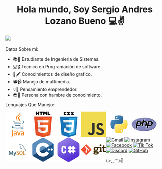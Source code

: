 <div>
<h1 align ="center"> Hola mundo, Soy Sergio Andres Lozano Bueno 💻✌️ </h1>
</div>

<img src="https://github.com/SergiusYT/SergiusYT/blob/main/banner.gif">



Datos Sobre mi:

- 📚📖 Estudiante de Ingenieria de Sistemas.
- 💻🎖️ Tecnico en Programación de software.
- 🎨🖋️ Conocimientos de diseño grafico.
- 📽️📹 Manejo de multimedia.
- 💡🧠 Pensamiento emprendedor.
- 😎🧐 Persona con hambre de conocimiento.


Lenguajes Que Manejo:

<div>
<img align="left" alt="Java" width="80px" src="https://github.com/github/explore/raw/main/topics/java/java.png" />

<img align="left" alt="HTML5" width="80px" src="https://github.com/github/explore/raw/main/topics/html/html.png" />

<img align="left" alt="CSS3" width="80px" src="https://github.com/github/explore/raw/main/topics/css/css.png" />

<img align="left" alt="JavaScript" width="80px" src="https://github.com/github/explore/raw/main/topics/javascript/javascript.png" />

<img align="left" alt="Python" width="80px" src="https://github.com/github/explore/raw/main/topics/python/python.png" />

<img align="left" alt="PHP" width="80px" src="https://github.com/github/explore/raw/main/topics/php/php.png" />

<img align="left" alt="MySQL" width="80px" src="https://github.com/github/explore/raw/main/topics/mysql/mysql.png" />

<img align="left" alt="C++" width="80px" src="https://github.com/github/explore/raw/main/topics/cpp/cpp.png" />

<img align="left" alt="C#" width="80px" src="https://github.com/github/explore/raw/main/topics/csharp/csharp.png" />

<img align="left" alt="Git" width="80px" src="https://github.com/github/explore/raw/main/topics/git/git.png" />

</div>
  
[![Gmail](https://img.shields.io/badge/%3A-Gmail-%2316b81b?logo=gmail)](mailto:sergiolozanobueno2005@gmail.com) [![Instagram](https://img.shields.io/badge/:-Instagram-red?logo=instagram)](https://instagram.com/sergio_andres_lozano_?igshid=OGQ5ZDc2ODk2ZA==)  [![Facebook](https://img.shields.io/badge/%3A-Facebook-blue?logo=facebook)](https://www.facebook.com/sergioandres.lozanobuenos.7?mibextid=ZbWKwL)   [![Tik Tok](https://img.shields.io/badge/%3A-Tik%20Tok-gray?logo=tiktok)](https://www.tiktok.com/@sergiusyt007?_t=8gALdL1rk5F&_r=1) [![Discord](https://img.shields.io/badge/%3A-Discord-%234437b3?logo=discord)](https://discordapp.com/users/755600862780588084)  [![GitHub](https://img.shields.io/badge/%3A-GitHub-black?logo=github)](https://github.com/SergiusYT) 




(>‿◠)✌
